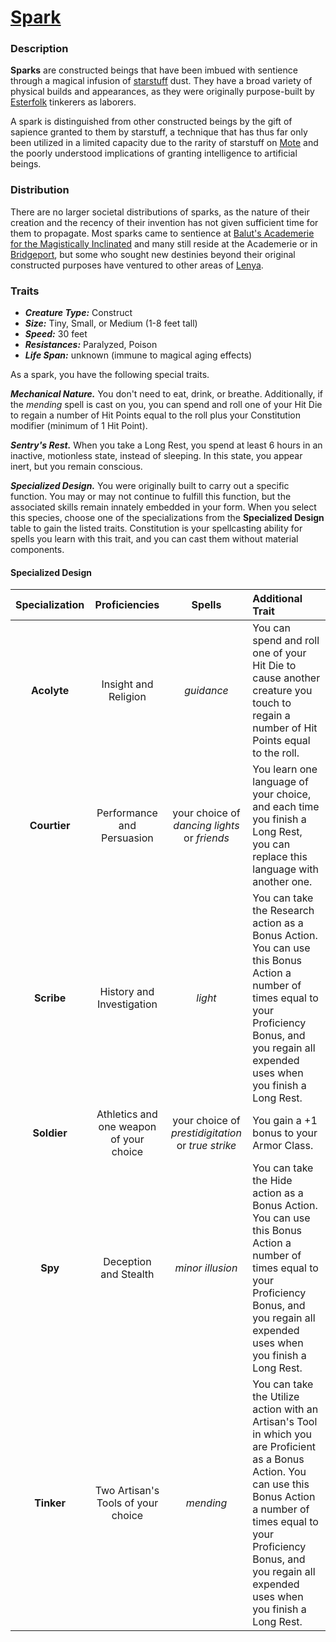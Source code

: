 # [Spark](https://github.com/mpanighetti/dnd5e-species/blob/main/constructs/spark.md)

### Description

**Sparks** are constructed beings that have been imbued with sentience through a magical infusion of [starstuff](../artifacts/starstuff.md) dust. They have a broad variety of physical builds and appearances, as they were originally purpose-built by [Esterfolk](../societies/esterfell-accord/esterfell-accord.md) tinkerers as laborers.

A spark is distinguished from other constructed beings by the gift of sapience granted to them by starstuff, a technique that has thus far only been utilized in a limited capacity due to the rarity of starstuff on [Mote](../mote/mote.md) and the poorly understood implications of granting intelligence to artificial beings.

### Distribution

There are no larger societal distributions of sparks, as the nature of their creation and the recency of their invention has not given sufficient time for them to propagate. Most sparks came to sentience at [Balut's Academerie for the Magistically Inclinated](../organizations/baluts-academerie/baluts-academerie.md) and many still reside at the Academerie or in [Bridgeport](../societies/esterfell-accord/bridgeport/bridgeport.md), but some who sought new destinies beyond their original constructed purposes have ventured to other areas of [Lenya](../mote/esterfell/lenya/lenya.md).

### Traits

- _**Creature Type:**_ Construct
- _**Size:**_ Tiny, Small, or Medium (1-8 feet tall)
- _**Speed:**_ 30 feet
- _**Resistances:**_ Paralyzed, Poison
- _**Life Span:**_ unknown (immune to magical aging effects)

As a spark, you have the following special traits.

_**Mechanical Nature.**_ You don't need to eat, drink, or breathe. Additionally, if the _mending_ spell is cast on you, you can spend and roll one of your Hit Die to regain a number of Hit Points equal to the roll plus your Constitution modifier (minimum of 1 Hit Point).

_**Sentry's Rest.**_ When you take a Long Rest, you spend at least 6 hours in an inactive, motionless state, instead of sleeping. In this state, you appear inert, but you remain conscious.

_**Specialized Design.**_ You were originally built to carry out a specific function. You may or may not continue to fulfill this function, but the associated skills remain innately embedded in your form. When you select this species, choose one of the specializations from the **Specialized Design** table to gain the listed traits. Constitution is your spellcasting ability for spells you learn with this trait, and you can cast them without material components.

#### Specialized Design
| Specialization | Proficiencies | Spells | Additional Trait |
|:--------------:|:-------------:|:------:|:-----------------|
| **Acolyte**    | Insight and Religion | _guidance_ | You can spend and roll one of your Hit Die to cause another creature you touch to regain a number of Hit Points equal to the roll. |
| **Courtier**   | Performance and Persuasion | your choice of _dancing lights_ or _friends_ | You learn one language of your choice, and each time you finish a Long Rest, you can replace this language with another one. |
| **Scribe**     | History and Investigation | _light_ | You can take the Research action as a Bonus Action. You can use this Bonus Action a number of times equal to your Proficiency Bonus, and you regain all expended uses when you finish a Long Rest. |
| **Soldier**    | Athletics and one weapon of your choice | your choice of _prestidigitation_ or _true strike_ | You gain a +1 bonus to your Armor Class. |
| **Spy**        | Deception and Stealth | _minor illusion_ | You can take the Hide action as a Bonus Action. You can use this Bonus Action a number of times equal to your Proficiency Bonus, and you regain all expended uses when you finish a Long Rest. |
| **Tinker**     | Two Artisan's Tools of your choice | _mending_ | You can take the Utilize action with an Artisan's Tool in which you are Proficient as a Bonus Action. You can use this Bonus Action a number of times equal to your Proficiency Bonus, and you regain all expended uses when you finish a Long Rest. |
